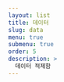 ```yaml
---
layout: list
title: 데이터
slug: data
menu: true
submenu: true
order: 5
description: >
  데이터 적제함
---
```

